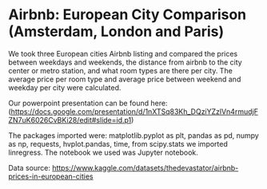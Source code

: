# Airbnb: European City Comparison (Amsterdam, London and Paris)

We took three European cities Airbnb listing and compared the prices between weekdays and weekends, the distance from airbnb to the city center or metro station, and what room types are there per city. The average price per room type and average price between weekend and weekday per city were calculated.

Our powerpoint presentation can be found here: (https://docs.google.com/presentation/d/1nXTSq83Kh_DQziYZzlVn4rmudjFZN7uK6026CvBKi28/edit#slide=id.p1)

The packages imported were: matplotlib.pyplot as plt, pandas as pd, numpy as np, requests, hvplot.pandas, time, from scipy.stats we imported linregress. 
The notebook we used was Jupyter notebook.

Data source: https://www.kaggle.com/datasets/thedevastator/airbnb-prices-in-european-cities

